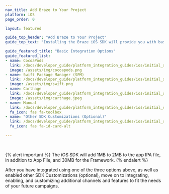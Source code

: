 ```yaml
---
nav_title: Add Braze to Your Project
platform: iOS
page_order: 0

layout: featured

guide_top_header: "Add Braze to Your Project"
guide_top_text: "Installing the Braze iOS SDK will provide you with basic analytics functionality (session handling) as well as basic in-app messages. You must further customize your integration for additional channels and features. <br> <br> The Braze iOS SDK can be installed or updated using CocoaPods, Carthage, or a Manual integration."

guide_featured_title: "Basic Integration Options"
guide_featured_list:
- name: CocoaPods
  link: /docs/developer_guide/platform_integration_guides/ios/initial_sdk_setup/cocoapods/
  image: /assets/img/cocoapods.png
- name: Swift Package Manager (SPM)
  link: /docs/developer_guide/platform_integration_guides/ios/initial_sdk_setup/swift_package_manager/
  image: /assets/img/swift.png
- name: Carthage
  link: /docs/developer_guide/platform_integration_guides/ios/initial_sdk_setup/carthage_integration/
  image: /assets/img/carthage.jpeg
- name: Manual
  link: /docs/developer_guide/platform_integration_guides/ios/initial_sdk_setup/manual_integration_options/
  fa_icon: fas fa-toolbox
- name: "Other SDK Customizations (Optional)"
  link: /docs/developer_guide/platform_integration_guides/ios/initial_sdk_setup/other_sdk_customizations/
  fa_icon: fas fa-id-card-alt

---
```


<br>

{% alert important %}
The iOS SDK will add 1MB to 2MB to the app IPA file, in addition to App File, and 30MB for the Framework.
{% endalert %}

After you have integrated using one of the three options above, as well as enabled other SDK Customizations (optional), move on to integrating, enabling, and customizing additional channels and features to fit the needs of your future campaigns.  

<br>
